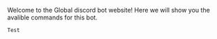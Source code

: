 Welcome to the Global discord bot website! Here we will show you the avalible commands for this bot.

```
Test
```
